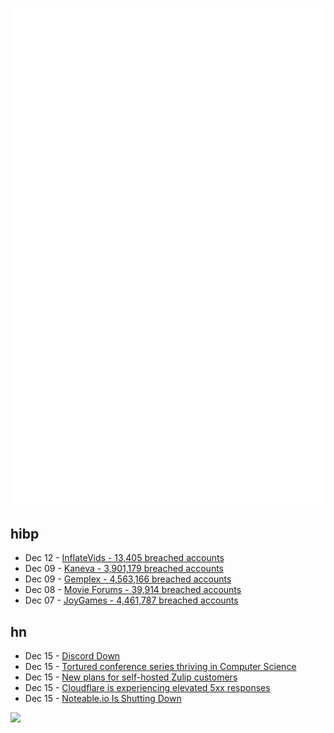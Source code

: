 ![Metrics](https://raw.githubusercontent.com/phixion/phixion/master/metrics.svg)

## hibp

<!--
for https://github.com/phixion/phixion/blob/main/.github/workflows/feeds.yml
-->
<!--START_SECTION:haveibeenpwnd-->
- Dec 12 - [InflateVids - 13,405 breached accounts](https://haveibeenpwned.com/PwnedWebsites#InflateVids)
- Dec 09 - [Kaneva - 3,901,179 breached accounts](https://haveibeenpwned.com/PwnedWebsites#Kaneva)
- Dec 09 - [Gemplex - 4,563,166 breached accounts](https://haveibeenpwned.com/PwnedWebsites#Gemplex)
- Dec 08 - [Movie Forums - 39,914 breached accounts](https://haveibeenpwned.com/PwnedWebsites#MovieForums)
- Dec 07 - [JoyGames - 4,461,787 breached accounts](https://haveibeenpwned.com/PwnedWebsites#JoyGames)
<!--END_SECTION:haveibeenpwnd-->

## hn

<!--
for https://github.com/phixion/phixion/blob/main/.github/workflows/feeds.yml
-->
<!--START_SECTION:hn-->
- Dec 15 - [Discord Down](https://discordstatus.com/incidents/g1wscdngpyx9)
- Dec 15 - [Tortured conference series thriving in Computer Science](https://hal.science/hal-04311585v1)
- Dec 15 - [New plans for self-hosted Zulip customers](https://blog.zulip.com/2023/12/15/new-plans-for-self-hosted-customers/)
- Dec 15 - [Cloudflare is experiencing elevated 5xx responses](https://news.ycombinator.com/item?id=38659404)
- Dec 15 - [Noteable.io Is Shutting Down](https://community.noteable.io/c/announcements-4da7da/noteable-is-terminating-its-platform-and-services)
<!--END_SECTION:hn-->

<!--
for https://yhype.me
-->
![](https://hit.yhype.me/github/profile?user_id=13013670)

